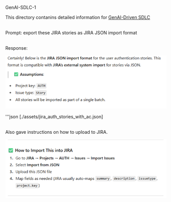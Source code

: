 GenAI-SDLC-1

This directory contanins detailed information for [GenAI-Driven SDLC](https://ozdemirtim.medium.com/d7b02c673bb0)

<br>Prompt: export these JIRA stories as JIRA JSON import format

<br>Response:

![Assumptions](./assets/Assumption-31.png)

'''json
[./assets/jira_auth_stories_with_ac.json]

<br> Also gave instructions on how to upload to JIRA. 

![Instructions](./assets/Instructions-31.png)

